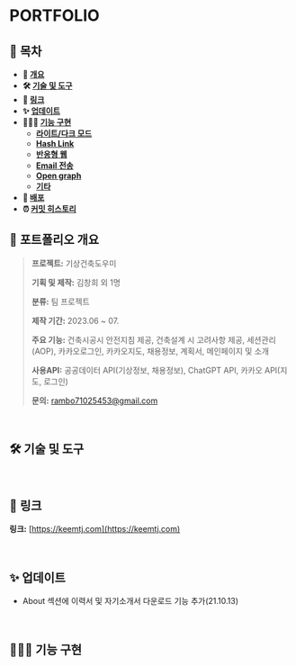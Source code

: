# **PORTFOLIO**

## **📗 목차**

<b>

- 📝 [개요](#-포트폴리오-개요)
- 🛠 [기술 및 도구](#-기술-및-도구)
- 🔗 [링크](#-링크)
- ✨ [업데이트](#-업데이트)
- 👨🏻‍💻 [기능 구현](#-기능-구현)
  - [라이트/다크 모드](#1-라이트/다크-모드)
  - [Hash Link](#2-Hash-Link)
  - [반응형 웹](#3-반응형-웹)
  - [Email 전송](#4-Email-전송)
  - [Open graph](#5-Open-graph)
  - [기타](#6-기타-기능)
- 🚀 [배포](#-배포)
- ⏰ [커밋 히스토리](#-커밋-히스토리)

</b>

## **📝 포트폴리오 개요**

> **프로젝트:** 기상건축도우미
>
> **기획 및 제작:** 김창희 외 1명
>
> **분류:** 팀 프로젝트
>
> **제작 기간:** 2023.06 ~ 07.
>
> **주요 기능:** 건축시공시 안전지침 제공, 건축설계 시 고려사항 제공, 세션관리(AOP), 카카오로그인, 카카오지도, 채용정보, 계획서, 메인페이지 및 소개
>
> **사용API:** 공공데이터 API(기상정보, 채용정보), ChatGPT API, 카카오 API(지도, 로그인)
>
> **문의:** rambo71025453@gmail.com
 
<br />

## **🛠 기술 및 도구**

<br />

## **🔗 링크**

**링크:** [https://keemtj.com](https://keemtj.com)

<br />

## **✨ 업데이트**

- About 섹션에 이력서 및 자기소개서 다운로드 기능 추가(21.10.13)

<br />

## **👨🏻‍💻 기능 구현**
<!--
### **1. 라이트/다크 모드**

<img width="100%" alt="라이트/다크모드" src="https://user-images.githubusercontent.com/51189962/136142455-dd9bbdf1-4676-408c-bdc2-009f133e92db.gif" />

- 라이트 및 다크모드 기능 구현
- 사용자의 시스템 모드에 맞게 theme이 설정되도록 구현
- 사용자가 설정한 테마가 localStorage에 저장되어 한번 설정한 이후 같은 theme을 보여주도록 구현

### **2. Hash Link**

<img width="100%" alt="hashlink" src="https://user-images.githubusercontent.com/51189962/136143186-aeb70c36-8e21-40e7-b937-deea0e66ad18.gif" />

- Hash Link링크를 이용하여 네비게이션에서 메뉴 클릭시 해당 영역으로 스크롤되도록 구현
- 해당하는 메뉴의 영역은 Full page.js와 유사하게 스타일링함

### **3. 반응형 웹**

<img width="100%" alt="반응형" src="https://user-images.githubusercontent.com/51189962/136144110-0a5cb56e-1dcf-4bc8-b7d8-b93bbb100744.gif" />

- 5개의 endpoint를 두고 반응형을 구현함

```javascript
// media.js
const deviceSizes = {
  desktop: '1440px',
  laptop: '1280px',
  tablet: '1024px',
  mobile: '768px',
  phone: '480px',
};

const media = {
  desktop: `screen and (max-width: ${deviceSizes.desktop})`,
  laptop: `screen and (max-width: ${deviceSizes.laptop})`,
  tablet: `screen and (max-width: ${deviceSizes.tablet})`,
  mobile: `screen and (max-width: ${deviceSizes.mobile})`,
  phone: `screen and (max-width: ${deviceSizes.phone})`,
};

export { deviceSizes, media };
```

<img width="100%" alt="반응형 네비게이션" src="https://user-images.githubusercontent.com/51189962/136144313-2a67d258-3ec1-4517-80fc-3f67b957dff5.gif" />

- 네비게이션 메뉴의 경우 mobile(768px)을 기준으로 그 이상일 경우 상단바, 이하일 경우 햄버거메뉴로 변경

### **4. Email 전송**

<img width="100%" alt="이메일 발신" src="https://user-images.githubusercontent.com/51189962/136146784-b8b42395-8a05-402a-b393-d0aa95580c7f.gif" />
<img width="100%" alt="이메일 수신" src="https://user-images.githubusercontent.com/51189962/136147118-ae829b7e-7ca5-4ef0-92e2-f7adc70ddb29.png" />

- EmailJS를 이용하여 서버없이 메일 서비스를 이용할 수 있도록 구현
- Sweetalert를 이용하여 커스텀 alert를 구현
- https://emailjs.com
- https://sweetalert2.github.io/

### **5. Open graph**

<img width="100%" alt="스크린샷 2021-10-06 15 02 30" src="https://user-images.githubusercontent.com/51189962/136148865-7b6cfd30-ae66-410f-89fa-16f9ad883c74.png" />

<img width="100%" alt="스크린샷 2021-10-06 15 03 15" src="https://user-images.githubusercontent.com/51189962/136148961-28e8c84b-b5fb-4052-9150-7c20e6af3cbc.png" />

```html
<!-- index.html --><!--
<meta property="og:title" content="김태진 • Frontend Developer" />
<meta property="og:description" content="프론트엔드 개발자 김태진입니다." />
<meta property="og:image" content="%PUBLIC_URL%/thumb.png" />
<meta property="og:url" content="https://keemtj.com/" />
<meta property="og:type" content="website" />
```

- meta tags를 통해 Facebook, twitter, linkedin, discord, kakao talk 등 링크를 전달 했을 때 링크에 대한 정보를 볼 수 있도록 구현
- https://www.opengraph.xyz

### **6. 기타 기능**

- favicon.ico 생성
- Fade-in transform
- 프로젝트 페이지
- React-responsive-carousel 커스텀

## **🚀 배포**

- 첫 배포

```
$ npm install -g firebase-tools
$ firebase init
$ firebase login
  > HOSTING
  > Directroy? build
$ yarn build
$ firebase deploy
```

- 수정 후 배포

```
$ yarn build
$ firebase deploy
```

- 커스텀 도메인: Godaddy에서 커스텀 도매인 구매(https://keemtj.com)

<br />

## ⏰ 커밋 히스토리

[내 커밋 히스토리 보러가기](https://github.com/keemtj/portfolio/commits?author=keemtj)
<br/>
<br/>
<br/>
-->
